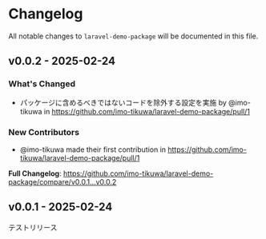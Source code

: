 # Changelog

All notable changes to `laravel-demo-package` will be documented in this file.

## v0.0.2 - 2025-02-24

### What's Changed

* パッケージに含めるべきではないコードを除外する設定を実施 by @imo-tikuwa in https://github.com/imo-tikuwa/laravel-demo-package/pull/1

### New Contributors

* @imo-tikuwa made their first contribution in https://github.com/imo-tikuwa/laravel-demo-package/pull/1

**Full Changelog**: https://github.com/imo-tikuwa/laravel-demo-package/compare/v0.0.1...v0.0.2

## v0.0.1 - 2025-02-24

テストリリース
